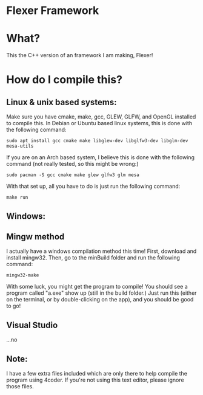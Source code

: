 # Flexer Framework

# What?
This the C++ version of an framework I am making, Flexer!

# How do I compile this?
## Linux & unix based systems:
Make sure you have cmake, make, gcc, GLEW, GLFW, and OpenGL installed to compile this. In Debian or Ubuntu based linux systems, this is done with the following command:
```
sudo apt install gcc cmake make libglew-dev libglfw3-dev libglm-dev mesa-utils
```
If you are on an Arch based system, I believe this is done with the following command (not really tested, so this might be wrong:)
```
sudo pacman -S gcc cmake make glew glfw3 glm mesa
```

With that set up, all you have to do is just run the following command:
```
make run
```
## Windows:
## Mingw method
I actually have a windows compilation method this time!
First, download and install mingw32. Then, go to the minBuild folder and run the following command:
```
mingw32-make
```
With some luck, you might get the program to compile! You should see a program called "a.exe" show up (still in the build folder.) Just run this (either on the terminal, or by double-clicking on the app), and you should be good to go!
## Visual Studio
...no

## Note:
I have a few extra files included which are only there to help compile the program using 4coder. If you're not using this text editor, please ignore those files.
